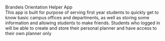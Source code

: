 Brandeis Orientation Helper App    
This app is built for purpose of serving first year students to quickly get to know basic campus
offices and departments, as well as storing some information and allowing students to make friends.
Students who logged in will be able to create and store their personal planner and have access to their own planner only
